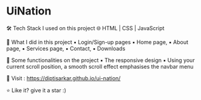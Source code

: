 # UiNation

🛠 Tech Stack I used on this project
🌐   HTML | CSS | JavaScript 

🌱 What I did in this project
  ▪︎ Login/Sign-up pages
  ▪︎ Home page,
  ▪︎ About page,
  ▪︎ Services page,
  ▪︎ Contact,
  ▪︎ Downloads

🔧 Some functionalities on the project
  ▪︎ The responsive design
  ▪︎ Using your current scroll position, a smooth scroll effect emphasises the navbar menu

👀 Visit :
https://diptisarkar.github.io/ui-nation/

⭐️ Like it? give it a star :)
